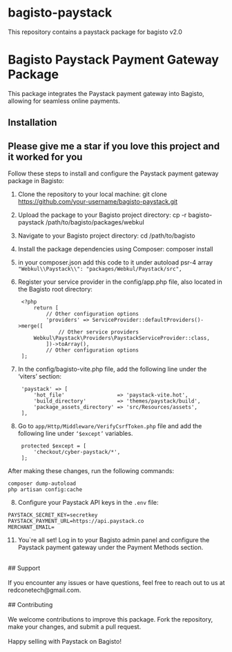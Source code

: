 # bagisto-paystack
This repository contains a paystack package for bagisto v2.0

# Bagisto Paystack Payment Gateway Package

This package integrates the Paystack payment gateway into Bagisto, allowing for seamless online payments.

## Installation

## Please give me a star if you love this project and it worked for you

Follow these steps to install and configure the Paystack payment gateway package in Bagisto:

1. Clone the repository to your local machine:
git clone https://github.com/your-username/bagisto-paystack.git
2. Upload the package to your Bagisto project directory:
cp -r bagisto-paystack /path/to/bagisto/packages/webkul
3. Navigate to your Bagisto project directory:
cd /path/to/bagisto
4. Install the package dependencies using Composer:
composer install
5. in your composer.json add this code to it under 
autoload psr-4 array
`"Webkul\\Paystack\\": "packages/Webkul/Paystack/src",`
6. Register your service provider in the config/app.php file, also located in the Bagisto root directory: <br>


		<?php
			return [
        		// Other configuration options 
        		'providers' => ServiceProvider::defaultProviders()->merge([
            		// Other service providers
		 	Webkul\Paystack\Providers\PaystackServiceProvider::class,
		        ])->toArray(),
		        // Other configuration options
    	];
7. In the config/bagisto-vite.php file, add the following line under the ‘viters’ section:




	    'paystack' => [
	        'hot_file'                 => 'paystack-vite.hot',
	        'build_directory'          => 'themes/paystack/build',
	        'package_assets_directory' => 'src/Resources/assets',
	    ],
	    

8. Go to `app/Http/Middleware/VerifyCsrfToken.php` file and add the following line under
`‘$except’` variables.

		protected $except = [
    		'checkout/cyber-paystack/*',
		];
After making these changes, run the following commands:<br>

	composer dump-autoload
	php artisan config:cache


8. Configure your Paystack API keys in the `.env` file: <br>
```
PAYSTACK_SECRET_KEY=secretkey
PAYSTACK_PAYMENT_URL=https://api.paystack.co 
MERCHANT_EMAIL=
```

11. You\`re all set! Log in to your Bagisto admin panel and configure the Paystack payment gateway under the Payment Methods section.<br>
<br>
## Support<br>
<br>
If you encounter any issues or have questions, feel free to reach out to us at redconetech@gmail.com.<br>
<br>
## Contributing<br>
<br>
We welcome contributions to improve this package. Fork the repository, make your changes, and submit a pull request.<br>
<br>
Happy selling with Paystack on Bagisto!<br>
